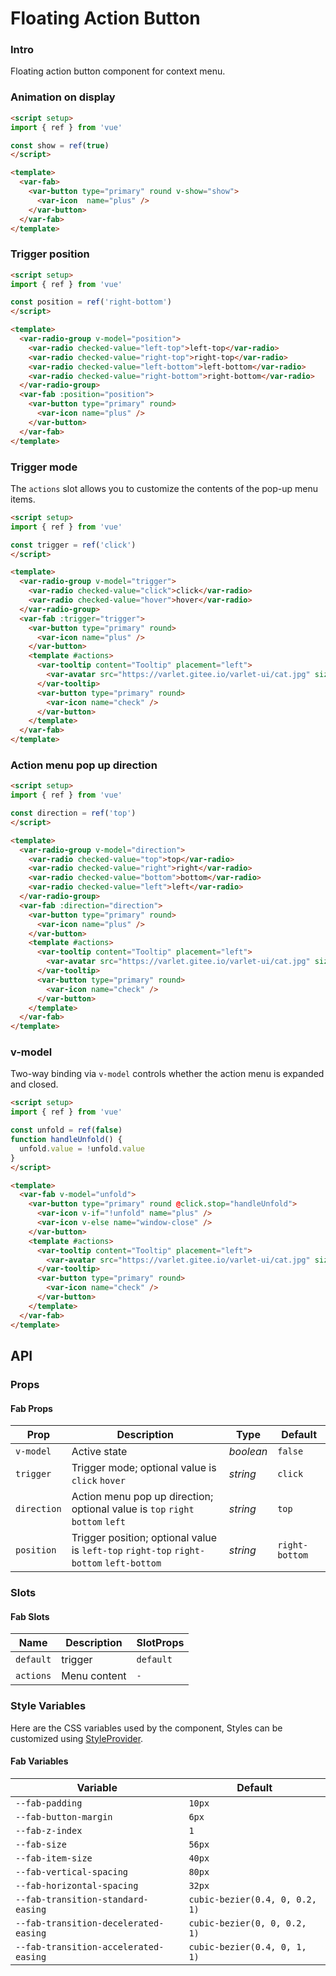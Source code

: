 # Floating Action Button

### Intro

Floating action button component for context menu.


### Animation on display

```html
<script setup>
import { ref } from 'vue'

const show = ref(true)
</script>

<template>
  <var-fab>
    <var-button type="primary" round v-show="show">
      <var-icon  name="plus" />
    </var-button>
  </var-fab>
</template>
```

### Trigger position

```html
<script setup>
import { ref } from 'vue'

const position = ref('right-bottom')
</script>

<template>
  <var-radio-group v-model="position">
    <var-radio checked-value="left-top">left-top</var-radio>
    <var-radio checked-value="right-top">right-top</var-radio>
    <var-radio checked-value="left-bottom">left-bottom</var-radio>
    <var-radio checked-value="right-bottom">right-bottom</var-radio>
  </var-radio-group>
  <var-fab :position="position">
    <var-button type="primary" round>
      <var-icon name="plus" />
    </var-button>
  </var-fab>
</template>
```

### Trigger mode

The `actions` slot allows you to customize the contents of the pop-up menu items.

```html
<script setup>
import { ref } from 'vue'

const trigger = ref('click')
</script>

<template>
  <var-radio-group v-model="trigger">
    <var-radio checked-value="click">click</var-radio>
    <var-radio checked-value="hover">hover</var-radio>
  </var-radio-group>
  <var-fab :trigger="trigger">
    <var-button type="primary" round>
      <var-icon name="plus" />
    </var-button>
    <template #actions>
      <var-tooltip content="Tooltip" placement="left">
        <var-avatar src="https://varlet.gitee.io/varlet-ui/cat.jpg" size="mini" />
      </var-tooltip>
      <var-button type="primary" round>
        <var-icon name="check" />
      </var-button>
    </template>
  </var-fab>
</template>
```

### Action menu pop up direction

```html
<script setup>
import { ref } from 'vue'

const direction = ref('top')
</script>

<template>
  <var-radio-group v-model="direction">
    <var-radio checked-value="top">top</var-radio>
    <var-radio checked-value="right">right</var-radio>
    <var-radio checked-value="bottom">bottom</var-radio>
    <var-radio checked-value="left">left</var-radio>
  </var-radio-group>
  <var-fab :direction="direction">
    <var-button type="primary" round>
      <var-icon name="plus" />
    </var-button>
    <template #actions>
      <var-tooltip content="Tooltip" placement="left">
        <var-avatar src="https://varlet.gitee.io/varlet-ui/cat.jpg" size="mini" />
      </var-tooltip>
      <var-button type="primary" round>
        <var-icon name="check" />
      </var-button>
    </template>
  </var-fab>
</template>
```


### v-model

Two-way binding via `v-model` controls whether the action menu is expanded and closed.

```html
<script setup>
import { ref } from 'vue'

const unfold = ref(false)
function handleUnfold() {
  unfold.value = !unfold.value
}
</script>

<template>
  <var-fab v-model="unfold">
    <var-button type="primary" round @click.stop="handleUnfold">
      <var-icon v-if="!unfold" name="plus" />
      <var-icon v-else name="window-close" />
    </var-button>
    <template #actions>
      <var-tooltip content="Tooltip" placement="left">
        <var-avatar src="https://varlet.gitee.io/varlet-ui/cat.jpg" size="mini" />
      </var-tooltip>
      <var-button type="primary" round>
        <var-icon name="check" />
      </var-button>
    </template>
  </var-fab>
</template>
```

## API

### Props

#### Fab Props

| Prop              | Description                                                               | Type     | Default        |
|------------------|-----------------------------------------------------------------   |----------|----------------|
| `v-model`        | Active state                                                       | _boolean_ | `false`        |
| `trigger`        | Trigger mode; optional value is `click` `hover`                    | _string_ | `click`         |
| `direction`      | Action menu pop up direction; optional value is `top` `right` `bottom` `left`    | _string_ | `top`           |
| `position`       | Trigger position; optional value is `left-top` `right-top` `right-bottom` `left-bottom` | _string_ | `right-bottom` |

### Slots

#### Fab Slots

| Name | Description | SlotProps |
| --- | --- | --- |
| `default` | trigger | `default` |
| `actions` | Menu content | `-` |


### Style Variables
Here are the CSS variables used by the component, Styles can be customized using [StyleProvider](#/en-US/style-provider).

#### Fab Variables

| Variable | Default |
| --- | --- |
| `--fab-padding` | `10px` |
| `--fab-button-margin` | `6px`|
| `--fab-z-index` |  `1`|
| `--fab-size` |  `56px`|
| `--fab-item-size` |  `40px`|
| `--fab-vertical-spacing` | `80px`|
| `--fab-horizontal-spacing` | `32px`|
| `--fab-transition-standard-easing` | `cubic-bezier(0.4, 0, 0.2, 1)`|
| `--fab-transition-decelerated-easing` | `cubic-bezier(0, 0, 0.2, 1)`|
| `--fab-transition-accelerated-easing` | `cubic-bezier(0.4, 0, 1, 1)`|